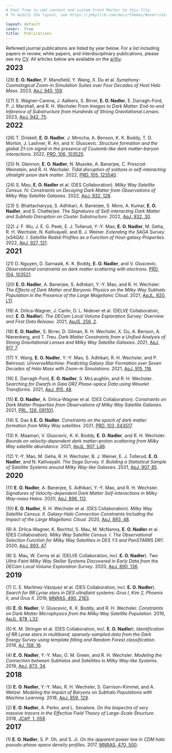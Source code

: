 ```yaml
---
# Feel free to add content and custom Front Matter to this file.
# To modify the layout, see https://jekyllrb.com/docs/themes/#overriding-theme-defaults

layout: default
cover:  true
title:  Publications
---
```


<p style="margin-bottom: -24px">
Refereed journal publications are listed by year below. For a list including papers in review, white papers, and interdisciplinary publications, please see my <a href="./CV.pdf">CV</a>. All articles below are available on the <a href="https://arxiv.org/">arXiv</a>.
</p>

## 2023

(28) **E. O. Nadler**, P. Mansfield, Y. Wang, X. Du et al. *Symphony: Cosmological Zoom-in Simulation Suites over Four Decades of Host Halo Mass*. 2023, [ApJ, 945, 159](https://iopscience.iop.org/article/10.3847/1538-4357/acb68c).

(27) S. Wagner-Carena, J. Aalbers, S. Birrer, **E. O. Nadler**, E. Darragh-Ford, P. J. Marshall, and R. H. Wechsler *From Images to Dark Matter: End-to-end Inference of Substructure from Hundreds of Strong Gravitational Lenses*. 2023, [ApJ, 942, 75](https://iopscience.iop.org/article/10.3847/1538-4357/aca525).

<p style="margin-bottom: -24px">
</p>

## 2022

(26) T. Driskell, **E. O. Nadler**, J. Mirocha, A. Benson, K. K. Boddy, T. D. Morton, J. Lashner, R. An, and V. Gluscevic. *Structure formation and the global 21-cm signal in the presence of Coulomb-like dark matter-baryon interactions*. 2022, [PRD, 106, 103525](https://journals.aps.org/prd/abstract/10.1103/PhysRevD.106.103525).

(25) N. Glennon, **E. O. Nadler**, N. Musoke, A. Banerjee, C. Prescod-Weinstein, and R. H. Wechsler. *Tidal disruption of solitons in self-interacting ultralight axion dark matter*. 2022, [PRD, 105, 123540](https://journals.aps.org/prd/abstract/10.1103/PhysRevD.105.123540).

(24) S. Mau, **E. O. Nadler** et al. (DES Collaboration). *Milky Way Satellite Census. IV. Constraints on Decaying Dark Matter from Observations of Milky Way Satellite Galaxies*. 2022, [ApJ, 932, 128](https://iopscience.iop.org/article/10.3847/1538-4357/ac6e65).

(23) S. Bhattacharyya, S. Adhikari, A. Banerjee, S. More, A. Kumar, **E. O. Nadler**, and S. Chatterjee. *The Signatures of Self-interacting Dark Matter and Subhalo Disruption on Cluster Substructure*. 2022, [ApJ, 932, 30](https://iopscience.iop.org/article/10.3847/1538-4357/ac68e9).

(22) J. F. Wu, J. E. G. Peek, E. J. Tollerud, Y.-Y. Mao, **E. O. Nadler**, M. Geha, R. H. Wechsler, N. Kallivayalil, and B. J. Weiner. *Extending the SAGA Survey (xSAGA). I. Satellite Radial Profiles as a Function of Host-galaxy Properties*. 2022, [ApJ, 927, 121](https://iopscience.iop.org/article/10.3847/1538-4357/ac4eea).

<p style="margin-bottom: -24px">
</p>

## 2021

(21) D. Nguyen, D. Sarnaaik, K. K. Boddy, **E. O. Nadler**, and V. Gluscevic. *Observational constraints on dark matter scattering with electrons*. [PRD, 104, 103521](https://journals.aps.org/prd/abstract/10.1103/PhysRevD.104.103521).

(20) **E. O. Nadler**, A. Banerjee, S. Adhikari, Y.-Y. Mao, and R. H. Wechsler. *The Effects of Dark Matter and Baryonic Physics on the Milky Way Subhalo Population in the Presence of the Large Magellanic Cloud*. 2021, [ApJL, 920, L11](https://iopscience.iop.org/article/10.3847/2041-8213/ac29c1).

(19) A. Drlica-Wagner, J. Carlin, D. L. Nidever et al. (DELVE Collaboration, incl. **E. O. Nadler**). *The DECam Local Volume Exploration Survey: Overview and First Data Release*. 2021, [ApJS, 256, 2](https://iopscience.iop.org/article/10.3847/1538-4365/ac079d).

(18) **E. O. Nadler**, S. Birrer, D. Gilman, R. H. Wechsler, X. Du, A. Benson, A. Nierenberg, and T. Treu. *Dark Matter Constraints from a Unified Analysis of Strong Gravitational Lenses and Milky Way Satellite Galaxies*. 2021, [ApJ, 917, 7](https://iopscience.iop.org/article/10.3847/1538-4357/abf9a3).

(17) Y. Wang, **E. O. Nadler**, Y.-Y. Mao, S. Adhikari, R. H. Wechsler, and P. Behroozi. *UniverseMachine: Predicting Galaxy Star Formation over Seven Decades of Halo Mass with Zoom-in Simulations*. 2021, [ApJ, 915, 116](https://iopscience.iop.org/article/10.3847/1538-4357/ac024a).

(16) E. Darragh-Ford, **E. O. Nadler**, S. McLaughlin, and R. H. Wechsler. *Searching for Dwarfs in Gaia DR2 Phase-space Data using Wavelet Transforms*. 2021, [ApJ, 915, 48](https://iopscience.iop.org/article/10.3847/1538-4357/ac0053/meta).

(15) **E. O. Nadler**, A. Drlica-Wagner et al. (DES Collaboration). *Constraints on Dark Matter Properties from Observations of Milky Way Satellite Galaxies*. 2021, [PRL, 126, 091101](https://journals.aps.org/prl/abstract/10.1103/PhysRevLett.126.091101).

(14) S. Das & **E. O. Nadler**. *Constraints on the epoch of dark matter formation from Milky Way satellites*. 2021, [PRD, 103, 043517](https://arxiv.org/abs/2010.01137).

(13) K. Maamari, V. Gluscevic, K. K. Boddy, **E. O. Nadler**, and R. H. Wechsler. *Bounds on velocity-dependent dark matter–proton scattering from Milky Way satellite abundance*. 2021, [ApJL, 907, L46](https://iopscience.iop.org/article/10.3847/2041-8213/abd807).

(12) Y.-Y. Mao, M. Geha, R. H. Wechsler, B. J. Weiner, E. J. Tollerud, **E. O. Nadler**, and N. Kallivayalil. *The Saga Survey. II. Building a Statistical Sample of Satellite Systems around Milky Way-like Galaxies*. 2021, [ApJ, 907, 85](https://iopscience.iop.org/article/10.3847/1538-4357/abce58).

<p style="margin-bottom: -24px">
</p>

## 2020

(11) **E. O. Nadler**, A. Banerjee, S. Adhikari, Y.-Y. Mao, and R. H. Wechsler. *Signatures of Velocity-dependent Dark Matter Self-interactions in Milky Way-mass Halos*. 2020, [ApJ, 896, 112](https://iopscience.iop.org/article/10.3847/1538-4357/ab94b0).

(10) **E. O. Nadler**, R. H. Wechsler et al. (DES Collaboration). *Milky Way Satellite Census. II. Galaxy-Halo Connection Constraints Including the Impact of the Large Magellanic Cloud*. 2020, [ApJ, 893, 48](https://iopscience.iop.org/article/10.3847/1538-4357/ab846a).

(9) A. Drlica-Wagner, K. Bechtol, S. Mau, M. McNanna, **E. O. Nadler** et al. (DES Collaboration). *Milky Way Satellite Census. I. The Observational Selection Function for Milky Way Satellites in DES Y3 and PanSTARRS DR1*. 2020, [ApJ, 893, 47](https://iopscience.iop.org/article/10.3847/1538-4357/ab7eb9).

(8) S. Mau, W. Cerny et al. (DELVE Collaboration, incl. **E. O. Nadler**). *Two Ultra-Faint Milky Way Stellar Systems Discovered in Early Data from the DECam Local Volume Exploration Survey*. 2020, [ApJ, 890, 136](https://iopscience.iop.org/article/10.3847/1538-4357/ab6c67).

<p style="margin-bottom: -24px">
</p>

## 2019

(7) C. E. Martínez-Vázquez et al. (DES Collaboration, incl. **E. O. Nadler**). *Search for RR Lyrae stars in DES ultrafaint systems: Grus I, Kim 2, Phoenix II, and Grus II*. 2019, [MNRAS, 490, 2183](https://academic.oup.com/mnras/article/490/2/2183/5573280).

(6) **E. O. Nadler**, V. Gluscevic, K. K. Boddy, and R. H. Wechsler. *Constraints on Dark Matter Microphysics from the Milky Way Satellite Population*. 2019, [ApJL, 878, L32](https://iopscience.iop.org/article/10.3847/2041-8213/ab1eb2).

(5) K. M. Stringer et al. (DES Collaboration, incl. **E. O. Nadler**). *Identification of RR Lyrae stars in multiband, sparsely-sampled data from the Dark Energy Survey using template fitting and Random Forest classification*. 2019, [AJ, 158, 16](https://iopscience.iop.org/article/10.3847/1538-3881/ab1f46).

(4) **E. O. Nadler**, Y.-Y. Mao, G. M. Green, and R. H. Wechsler. *Modeling the Connection between Subhalos and Satellites in Milky Way-like Systems*. 2019, [ApJ, 873, 34](https://iopscience.iop.org/article/10.3847/1538-4357/ab040e/meta).

<p style="margin-bottom: -24px">
</p>

## 2018

(3) **E. O. Nadler**, Y.-Y. Mao, R. H. Wechsler, S. Garrison-Kimmel, and A. Wetzel. *Modeling the Impact of Baryons on Subhalo Populations with Machine Learning*. 2018, [ApJ, 859, 129](https://iopscience.iop.org/article/10.3847/1538-4357/aac266/meta).

(2) **E. O. Nadler**, A. Perko, and L. Senatore. *On the bispectra of very massive tracers in the Effective Field Theory of Large-Scale Structure*. 2018, [JCAP, 1, 058](https://iopscience.iop.org/article/10.1088/1475-7516/2018/02/058/meta).

<p style="margin-bottom: -24px">
</p>

## 2017

(1) **E. O. Nadler**, S. P. Oh, and S. Ji. *On the apparent power law in CDM halo pseudo-phase space density profiles*. 2017, [MNRAS, 470, 500](https://academic.oup.com/mnras/article/470/1/500/3837819).